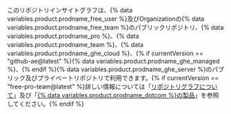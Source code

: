 このリポジトリインサイトグラフは、{% data variables.product.prodname_free_user %}及びOrganizationの{% data variables.product.prodname_free_team %}のパブリックリポジトリ、{% data variables.product.prodname_pro %}、{% data variables.product.prodname_team %}、{% data variables.product.prodname_ghe_cloud %}、{% if currentVersion == "github-ae@latest" %}{% data variables.product.prodname_ghe_managed %}、{% endif %}{% data variables.product.prodname_ghe_server %}のパブリック及びプライベートリポジトリで利用できます。{% if currentVersion == "free-pro-team@latest" %}詳しい情報については「[リポジトリグラフについて](/articles/about-repository-graphs)」及び「[{% data variables.product.prodname_dotcom %}の製品](/articles/github-s-products)」を参照してください。{% endif %}
